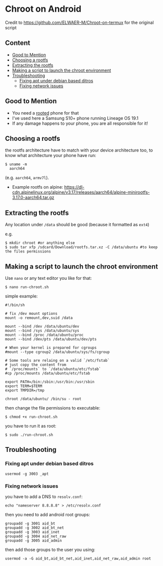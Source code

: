 # Chroot on Android
Credit to https://github.com/ELWAER-M/Chroot-on-termux for the original script
## Content

- [Good to Mention](#good-to-mention)
- [Choosing a rootfs](#choosing-a-rootfs)
- [Extracting the rootfs](#extracting-the-rootfs)
- [Making a script to launch the chroot environment](#making-a-script-to-launch-the-chroot-environment)
- [Troubleshooting](#troubleshooting)
  - [Fixing apt under debian based ditros](#fixing-apt-under-debian-based-ditros)
  - [Fixing network issues](#fixing-network-issues)

## Good to Mention

- You need a [rooted](https://en.m.wikipedia.org/wiki/Rooting_(Android)) phone for that
- I've used here a Samsung S10+ phone running Lineage OS 19.1
- If any damage happens to your phone, you are all responsible for it!


## Choosing a rootfs

the rootfs architecture have to match with your device architecture too, to know what architecture your phone have run:

```shell
$ uname -m
  aarch64
```

(e.g. `aarch64`, `armv7l`).

* Example rootfs on alpine: https://dl-cdn.alpinelinux.org/alpine/v3.17/releases/aarch64/alpine-minirootfs-3.17.0-aarch64.tar.gz

## Extracting the rootfs

Any location under `/data` should be good (because it formatted as `ext4`)

e.g.

```shell
$ mkdir chroot #or anything else
$ sudo tar xfp /sdcard/Download/rootfs.tar.xz -C /data/ubuntu #to keep the files permissions
```

## Making a script to launch the chroot environment

Use `nano` or any text editor you like for that:

```
$ nano run-chroot.sh
```

simple example:

```shell
#!/bin/sh

# fix /dev mount options
mount -o remount,dev,suid /data

mount --bind /dev /data/ubuntu/dev
mount --bind /sys /data/ubuntu/sys
mount --bind /proc /data/ubuntu/proc
mount --bind /dev/pts /data/ubuntu/dev/pts

# When your kernel is prepared for cgroups
#mount --type cgroup2 /data/ubuntu/sys/fs/cgroup

# Some tools are relaing on a valid `/etc/fstab`
# just copy the content from
# `/proc/mounts` to `/data/ubuntu/etc/fstab`
#cp /proc/mounts /data/ubuntu/etc/fstab

export PATH=/bin:/sbin:/usr/bin:/usr/sbin
export TERM=$TERM
export TMPDIR=/tmp

chroot /data/ubuntu/ /bin/su - root
```

then change the file permissions to executable:

```shell
$ chmod +x run-chroot.sh
```

you have to run it as root:

```shell
$ sudo ./run-chroot.sh
```

## Troubleshooting

### Fixing apt under debian based ditros

```shell
usermod -g 3003 _apt
```

### Fixing network issues

you have to add a DNS to `resolv.conf`:

```shell
echo "nameserver 8.8.8.8" > /etc/resolv.conf
```

then you need to add android root groups:

```shell
groupadd -g 3001 aid_bt
groupadd -g 3002 aid_bt_net
groupadd -g 3003 aid_inet
groupadd -g 3004 aid_net_raw
groupadd -g 3005 aid_admin
```

then add those groups to the user you using:

```shell
usermod -a -G aid_bt,aid_bt_net,aid_inet,aid_net_raw,aid_admin root
```

